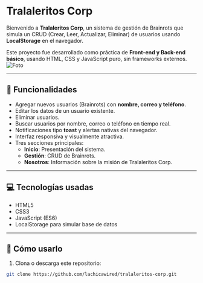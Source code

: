# Tralaleritos Corp

Bienvenido a **Tralaleritos Corp**, un sistema de gestión de Brainrots que simula un CRUD (Crear, Leer, Actualizar, Eliminar) de usuarios usando **LocalStorage** en el navegador.  

Este proyecto fue desarrollado como práctica de **Front-end y Back-end básico**, usando HTML, CSS y JavaScript puro, sin frameworks externos.  
![Foto](https://i.imgur.com/ik24wRd.pnghttps://imgur.com/a/7dZczkX)

---

## 📝 Funcionalidades

- Agregar nuevos usuarios (Brainrots) con **nombre, correo y teléfono**.
- Editar los datos de un usuario existente.
- Eliminar usuarios.
- Buscar usuarios por nombre, correo o teléfono en tiempo real.
- Notificaciones tipo **toast** y alertas nativas del navegador.
- Interfaz responsiva y visualmente atractiva.
- Tres secciones principales:
  - **Inicio**: Presentación del sistema.
  - **Gestión**: CRUD de Brainrots.
  - **Nosotros**: Información sobre la misión de Tralaleritos Corp.

---

## 💻 Tecnologías usadas

- HTML5  
- CSS3  
- JavaScript (ES6)  
- LocalStorage para simular base de datos  

---

## 🚀 Cómo usarlo

1. Clona o descarga este repositorio:
```bash
git clone https://github.com/lachicawired/tralaleritos-corp.git
